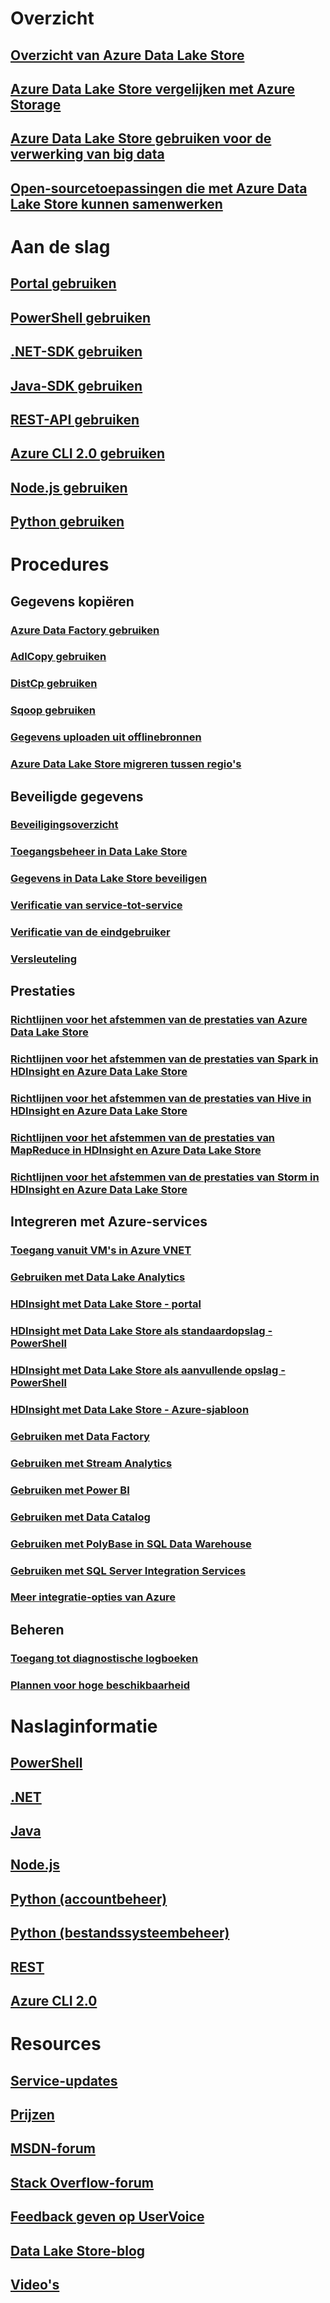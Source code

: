 # Overzicht
## [Overzicht van Azure Data Lake Store](data-lake-store-overview.md)
## [Azure Data Lake Store vergelijken met Azure Storage](data-lake-store-comparison-with-blob-storage.md)
## [Azure Data Lake Store gebruiken voor de verwerking van big data](data-lake-store-data-scenarios.md)
## [Open-sourcetoepassingen die met Azure Data Lake Store kunnen samenwerken](data-lake-store-compatible-oss-other-applications.md)

# Aan de slag
## [Portal gebruiken](data-lake-store-get-started-portal.md)
## [PowerShell gebruiken](data-lake-store-get-started-powershell.md)
## [.NET-SDK gebruiken](data-lake-store-get-started-net-sdk.md)
## [Java-SDK gebruiken](data-lake-store-get-started-java-sdk.md)
## [REST-API gebruiken](data-lake-store-get-started-rest-api.md)
## [Azure CLI 2.0 gebruiken](data-lake-store-get-started-cli-2.0.md)
## [Node.js gebruiken](data-lake-store-manage-use-nodejs.md)
## [Python gebruiken](data-lake-store-get-started-python.md)

# Procedures
## Gegevens kopiëren
### [Azure Data Factory gebruiken](../data-factory/data-factory-azure-datalake-connector.md)
### [AdlCopy gebruiken](data-lake-store-copy-data-azure-storage-blob.md)
### [DistCp gebruiken](data-lake-store-copy-data-wasb-distcp.md)
### [Sqoop gebruiken](data-lake-store-data-transfer-sql-sqoop.md)
### [Gegevens uploaden uit offlinebronnen](data-lake-store-offline-bulk-data-upload.md)
### [Azure Data Lake Store migreren tussen regio's](data-lake-store-migration-cross-region.md)

## Beveiligde gegevens
### [Beveiligingsoverzicht](data-lake-store-security-overview.md)
### [Toegangsbeheer in Data Lake Store](data-lake-store-access-control.md)
### [Gegevens in Data Lake Store beveiligen](data-lake-store-secure-data.md)
### [Verificatie van service-tot-service](data-lake-store-authenticate-using-active-directory.md)
### [Verificatie van de eindgebruiker](data-lake-store-end-user-authenticate-using-active-directory.md)
### [Versleuteling](data-lake-store-encryption.md)

## Prestaties
### [Richtlijnen voor het afstemmen van de prestaties van Azure Data Lake Store](data-lake-store-performance-tuning-guidance.md)
### [Richtlijnen voor het afstemmen van de prestaties van Spark in HDInsight en Azure Data Lake Store](data-lake-store-performance-tuning-spark.md)
### [Richtlijnen voor het afstemmen van de prestaties van Hive in HDInsight en Azure Data Lake Store](data-lake-store-performance-tuning-hive.md)
### [Richtlijnen voor het afstemmen van de prestaties van MapReduce in HDInsight en Azure Data Lake Store](data-lake-store-performance-tuning-mapreduce.md)
### [Richtlijnen voor het afstemmen van de prestaties van Storm in HDInsight en Azure Data Lake Store](data-lake-store-performance-tuning-storm.md)

## Integreren met Azure-services
### [Toegang vanuit VM's in Azure VNET](data-lake-store-connectivity-from-vnets.md)
### [Gebruiken met Data Lake Analytics](../data-lake-analytics/data-lake-analytics-get-started-portal.md)
### [HDInsight met Data Lake Store - portal](data-lake-store-hdinsight-hadoop-use-portal.md)
### [HDInsight met Data Lake Store als standaardopslag - PowerShell](data-lake-store-hdinsight-hadoop-use-powershell-for-default-storage.md)
### [HDInsight met Data Lake Store als aanvullende opslag - PowerShell](data-lake-store-hdinsight-hadoop-use-powershell.md)
### [HDInsight met Data Lake Store - Azure-sjabloon](data-lake-store-hdinsight-hadoop-use-resource-manager-template.md)
### [Gebruiken met Data Factory](../data-factory/data-factory-azure-datalake-connector.md)
### [Gebruiken met Stream Analytics](data-lake-store-stream-analytics.md)
### [Gebruiken met Power BI](data-lake-store-power-bi.md)
### [Gebruiken met Data Catalog](data-lake-store-with-data-catalog.md)
### [Gebruiken met PolyBase in SQL Data Warehouse](../sql-data-warehouse/sql-data-warehouse-load-from-azure-data-lake-store.md)
### [Gebruiken met SQL Server Integration Services](https://docs.microsoft.com/sql/integration-services/connection-manager/azure-data-lake-store-connection-manager)
### [Meer integratie-opties van Azure](data-lake-store-integrate-with-other-services.md)

## Beheren
### [Toegang tot diagnostische logboeken](data-lake-store-diagnostic-logs.md)
### [Plannen voor hoge beschikbaarheid](data-lake-store-troubleshooting-guidance.md)

# Naslaginformatie
## [PowerShell](/powershell/module/azurerm.datalakestore)
## [.NET](https://docs.microsoft.com/en-us/dotnet/api/microsoft.azure.management.datalake.store)
## [Java](/java/api/com.microsoft.azure.datalake.store)
## [Node.js](https://www.npmjs.com/package/azure-arm-datalake-store)
## [Python (accountbeheer)](http://azure-sdk-for-python.readthedocs.io/en/latest/sample_azure-mgmt-datalake-store.html)
## [Python (bestandssysteembeheer)](http://azure-datalake-store.readthedocs.io/en/latest)
## [REST](/rest/api/datalakestore)
## [Azure CLI 2.0](https://docs.microsoft.com/cli/azure/dls)

# Resources
## [Service-updates](https://azure.microsoft.com/updates/?product=data-lake-store)
## [Prijzen](https://azure.microsoft.com/pricing/details/data-lake-store/)
## [MSDN-forum](https://social.msdn.microsoft.com/Forums/en-US/home?forum=AzureDataLake)
## [Stack Overflow-forum](http://stackoverflow.com/questions/tagged/azure-data-lake)
## [Feedback geven op UserVoice](https://feedback.azure.com/forums/327234-data-lake)
## [Data Lake Store-blog](https://blogs.msdn.microsoft.com/azuredatalake/)
## [Video's](https://azure.microsoft.com/documentation/videos/index/?services=data-lake-store)
